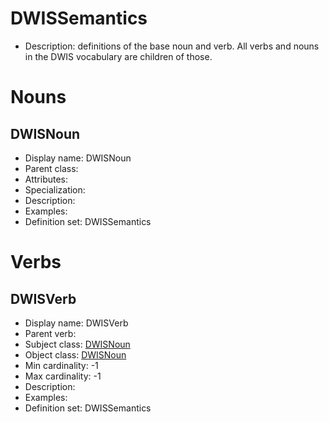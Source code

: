 # DWISSemantics<!-- DEFINITION SET HEADER -->
- Description: definitions of the base noun and verb. All verbs and nouns in the DWIS vocabulary are children of those.
# Nouns
## DWISNoun <!-- NOUN -->
- Display name: DWISNoun
- Parent class: [](./.md#)
- Attributes:
- Specialization:
- Description: 
- Examples:
- Definition set: DWISSemantics
# Verbs
## DWISVerb <!-- VERB -->
- Display name: DWISVerb
- Parent verb: [](./.md#)
- Subject class: [DWISNoun](./DWISSemantics.md#DWISNoun)
- Object class: [DWISNoun](./DWISSemantics.md#DWISNoun)
- Min cardinality: -1
- Max cardinality: -1
- Description: 
- Examples: 
- Definition set: DWISSemantics
